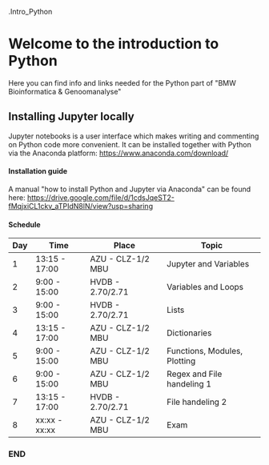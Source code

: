 .Intro_Python

# Welcome to the introduction to Python

Here you can find info and links needed for the Python part of "BMW Bioinformatica & Genoomanalyse"

## Installing Jupyter locally

Jupyter notebooks is a user interface which makes writing and commenting on Python code more convenient.
It can be installed together with Python via the Anaconda platform: https://www.anaconda.com/download/

#### Installation guide
A manual "how to install Python and Jupyter via Anaconda" can be found here:
https://drive.google.com/file/d/1cdsJqeST2-fMqjxiCL1ckv_aTPIdN8lN/view?usp=sharing

#### Schedule

| Day | Time          | Place             | Topic                        |
|-----|---------------|-------------------|------------------------------|
| 1   | 13:15 - 17:00 | AZU - CLZ-1/2 MBU | Jupyter and Variables        |
| 2   |  9:00 - 15:00 | HVDB - 2.70/2.71  | Variables and Loops          |
| 3   |  9:00 - 15:00 | HVDB - 2.70/2.71  | Lists                        |
| 4   | 13:15 - 17:00 | AZU - CLZ-1/2 MBU | Dictionaries                 |
| 5   |  9:00 - 15:00 | AZU - CLZ-1/2 MBU | Functions, Modules, Plotting |
| 6   |  9:00 - 15:00 | AZU - CLZ-1/2 MBU | Regex and File handeling 1   |
| 7   | 13:15 - 17:00 | HVDB - 2.70/2.71  | File handeling 2             |
| 8   | xx:xx - xx:xx | AZU - CLZ-1/2 MBU | Exam                         |





### END
